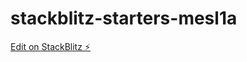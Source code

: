 # stackblitz-starters-mesl1a

[Edit on StackBlitz ⚡️](https://stackblitz.com/edit/stackblitz-starters-mesl1a)